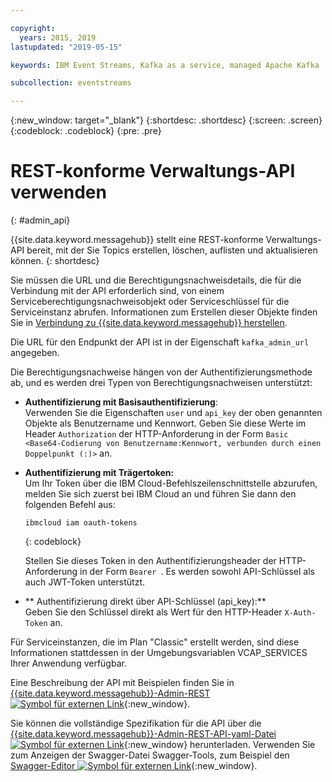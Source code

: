 ```yaml
---

copyright:
  years: 2015, 2019
lastupdated: "2019-05-15"

keywords: IBM Event Streams, Kafka as a service, managed Apache Kafka

subcollection: eventstreams

---
```


{:new_window: target="_blank"}
{:shortdesc: .shortdesc}
{:screen: .screen}
{:codeblock: .codeblock}
{:pre: .pre}

# REST-konforme Verwaltungs-API verwenden
{: #admin_api}

{{site.data.keyword.messagehub}} stellt eine REST-konforme Verwaltungs-API bereit, mit der Sie Topics erstellen, löschen, auflisten und aktualisieren können.
{: shortdesc}

Sie müssen die URL und die Berechtigungsnachweisdetails, die für die Verbindung mit der API erforderlich sind, von einem Serviceberechtigungsnachweisobjekt oder Serviceschlüssel für die Serviceinstanz abrufen. Informationen zum Erstellen dieser Objekte finden Sie in [Verbindung zu {{site.data.keyword.messagehub}} herstellen](/docs/services/EventStreams?topic=eventstreams-connecting).

Die URL für den Endpunkt der API ist in der Eigenschaft <code>kafka_admin_url</code> angegeben.

Die Berechtigungsnachweise hängen von der Authentifizierungsmethode ab, und es werden drei Typen von Berechtigungsnachweisen unterstützt:

* **Authentifizierung mit Basisauthentifizierung**:<br/>
    Verwenden Sie die Eigenschaften <code>user</code> und <code>api_key</code> der oben genannten Objekte als Benutzername und Kennwort. Geben Sie diese Werte im Header <code>Authorization</code> der HTTP-Anforderung in der Form <code>Basic <Base64-Codierung von Benutzername:Kennwort, verbunden durch einen Doppelpunkt (:)></code> an.

* **Authentifizierung mit Trägertoken:**<br/>
    Um Ihr Token über die IBM Cloud-Befehlszeilenschnittstelle abzurufen, melden Sie sich zuerst bei IBM Cloud an und führen Sie dann den folgenden Befehl aus: 

    ```
    ibmcloud iam oauth-tokens
    ```
    {: codeblock}

    Stellen Sie dieses Token in den Authentifizierungsheader der HTTP-Anforderung in der Form <code>Bearer <Token></code>. Es werden sowohl API-Schlüssel als auch JWT-Token unterstützt. 

* ** Authentifizierung direkt über API-Schlüssel (api_key):**<br/>
    Geben Sie den Schlüssel direkt als Wert für den HTTP-Header <code>X-Auth-Token</code> an.

Für Serviceinstanzen, die im Plan "Classic" erstellt werden, sind diese Informationen stattdessen in der Umgebungsvariablen VCAP_SERVICES Ihrer Anwendung verfügbar.

Eine Beschreibung der API mit Beispielen finden Sie in [{{site.data.keyword.messagehub}}-Admin-REST ![Symbol für externen Link](../../icons/launch-glyph.svg "Symbol für externen Link")](https://github.com/ibm-messaging/event-streams-docs/tree/master/admin-rest-api){:new_window}.

Sie können die vollständige Spezifikation für die API über die [{{site.data.keyword.messagehub}}-Admin-REST-API-yaml-Datei ![Symbol für externen Link](../../icons/launch-glyph.svg "Symbol für externen Link")](https://github.com/ibm-messaging/event-streams-docs/blob/master/admin-rest-api/admin-rest-api.yaml){:new_window} herunterladen. Verwenden Sie zum Anzeigen der Swagger-Datei Swagger-Tools, zum Beispiel den [Swagger-Editor ![Symbol für externen Link](../../icons/launch-glyph.svg "Symbol für externen Link")](http://editor.swagger.io/#/){:new_window}.




